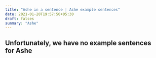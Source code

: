 ```yaml
---
title: "Ashe in a sentence | Ashe example sentences"
date: 2021-01-20T19:57:50+05:30
draft: falses
summary: "Ashe"
---
```

## Unfortunately, we have no example sentences for Ashe                 
